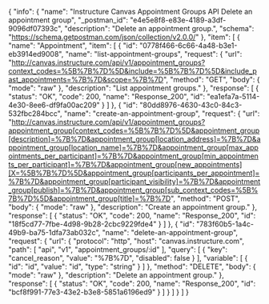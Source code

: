 {
  "info": {
    "name": "Instructure Canvas Appointment Groups API Delete an appointment group",
    "_postman_id": "e4e5e8f8-e83e-4189-a3df-9096df07393c",
    "description": "Delete an appointment group.",
    "schema": "https://schema.getpostman.com/json/collection/v2.0.0/"
  },
  "item": [
    {
      "name": "Appointment",
      "item": [
        {
          "id": "0778f466-6c66-4a48-b3e1-eb3914ed9008",
          "name": "list-appointment-groups",
          "request": {
            "url": "http://canvas.instructure.com/api/v1/appointment_groups?context_codes=%5B%7B%7D%5D&include=%5B%7B%7D%5D&include_past_appointments=%7B%7D&scope=%7B%7D",
            "method": "GET",
            "body": {
              "mode": "raw"
            },
            "description": "List appointment groups."
          },
          "response": [
            {
              "status": "OK",
              "code": 200,
              "name": "Response_200",
              "id": "ea1efa7a-5114-4e30-8ee6-df9fa00ac209"
            }
          ]
        },
        {
          "id": "80dd8976-4630-43c0-84c3-532fbc284bcc",
          "name": "create-an-appointment-group",
          "request": {
            "url": "http://canvas.instructure.com/api/v1/appointment_groups?appointment_group[context_codes=%5B%7B%7D%5D&appointment_group[description]=%7B%7D&appointment_group[location_address]=%7B%7D&appointment_group[location_name]=%7B%7D&appointment_group[max_appointments_per_participant]=%7B%7D&appointment_group[min_appointments_per_participant]=%7B%7D&appointment_group[new_appointments][X=%5B%7B%7D%5D&appointment_group[participants_per_appointment]=%7B%7D&appointment_group[participant_visibility]=%7B%7D&appointment_group[publish]=%7B%7D&appointment_group[sub_context_codes=%5B%7B%7D%5D&appointment_group[title]=%7B%7D",
            "method": "POST",
            "body": {
              "mode": "raw"
            },
            "description": "Create an appointment group."
          },
          "response": [
            {
              "status": "OK",
              "code": 200,
              "name": "Response_200",
              "id": "18f5cd77-7fbe-4d98-9b28-2cbc9229fde4"
            }
          ]
        },
        {
          "id": "783f60b5-1a4c-49b9-ba75-1dfa73ab032c",
          "name": "delete-an-appointment-group",
          "request": {
            "url": {
              "protocol": "http",
              "host": "canvas.instructure.com",
              "path": [
                "api",
                "v1",
                "appointment_groups/:id"
              ],
              "query": [
                {
                  "key": "cancel_reason",
                  "value": "%7B%7D",
                  "disabled": false
                }
              ],
              "variable": [
                {
                  "id": "id",
                  "value": "id",
                  "type": "string"
                }
              ]
            },
            "method": "DELETE",
            "body": {
              "mode": "raw"
            },
            "description": "Delete an appointment group."
          },
          "response": [
            {
              "status": "OK",
              "code": 200,
              "name": "Response_200",
              "id": "bcf8f991-77e3-43e2-b3e8-5851a6196ed9"
            }
          ]
        }
      ]
    }
  ]
}